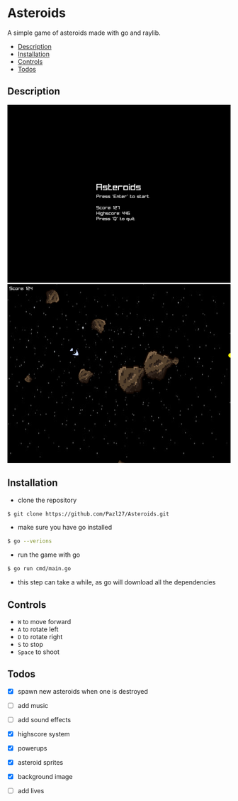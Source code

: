 # Asteroids

A simple game of asteroids made with go and raylib.

- [Description](#description)
- [Installation](#installation)
- [Controls](#controls)
- [Todos](#todos)

## Description
![gameplay](./Screenshots/menu_2.png)
![gameplay](./Screenshots/gameplay_2.png)

## Installation
- clone the repository
```bash
$ git clone https://github.com/Pazl27/Asteroids.git
```
- make sure you have go installed
```bash
$ go --verions
```
- run the game with go
```bash
$ go run cmd/main.go
```
- this step can take a while, as go will download all the dependencies


## Controls 
- `W` to move forward
- `A` to rotate left
- `D` to rotate right
- `S` to stop
- `Space` to shoot

## Todos
- [x] spawn new asteroids when one is destroyed
- [ ] add music
- [ ] add sound effects
- [x] highscore system
- [x] powerups
- [x] asteroid sprites
- [x] background image 
- [ ] add lives

